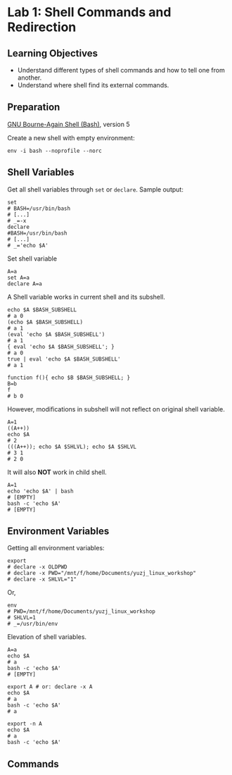 # Lab 1: Shell Commands and Redirection

## Learning Objectives

- Understand different types of shell commands and how to tell one from another.
- Understand where shell find its external commands.

## Preparation

[GNU Bourne-Again Shell (Bash)](https://www.gnu.org/software/bash/), version 5

Create a new shell with empty environment:

```shell
env -i bash --noprofile --norc
```

## Shell Variables

Get all shell variables through `set` or `declare`. Sample output:

```shell
set
# BASH=/usr/bin/bash
# [...]
# _=-x
declare
#BASH=/usr/bin/bash
# [...]
# _='echo $A'
```

Set shell variable

```shell
A=a
set A=a 
declare A=a
```

A Shell variable works in current shell and its subshell.

```shell
echo $A $BASH_SUBSHELL
# a 0
(echo $A $BASH_SUBSHELL)
# a 1
(eval 'echo $A $BASH_SUBSHELL')
# a 1
{ eval 'echo $A $BASH_SUBSHELL'; }
# a 0
true | eval 'echo $A $BASH_SUBSHELL'
# a 1

function f(){ echo $B $BASH_SUBSHELL; }
B=b
f
# b 0
```

However, modifications in subshell will not reflect on original shell variable.

```shell
A=1
((A++))
echo $A
# 2
(((A++)); echo $A $SHLVL); echo $A $SHLVL
# 3 1
# 2 0
```

It will also **NOT** work in child shell.

```shell
A=1
echo 'echo $A' | bash
# [EMPTY]
bash -c 'echo $A'
# [EMPTY]
```

## Environment Variables

Getting all environment variables:

```shell
export
# declare -x OLDPWD
# declare -x PWD="/mnt/f/home/Documents/yuzj_linux_workshop"
# declare -x SHLVL="1"
```

Or,

```shell
env
# PWD=/mnt/f/home/Documents/yuzj_linux_workshop
# SHLVL=1
# _=/usr/bin/env
```

Elevation of shell variables.

```shell
A=a
echo $A
# a
bash -c 'echo $A'
# [EMPTY]

export A # or: declare -x A
echo $A
# a
bash -c 'echo $A'
# a

export -n A
echo $A
# a
bash -c 'echo $A'
```

## Commands


